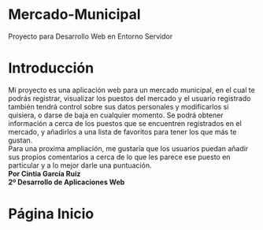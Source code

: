 # Mercado-Municipal
Proyecto para Desarrollo Web en Entorno Servidor
# Introducción
Mi proyecto es una aplicación web para un mercado municipal, en el cual te podrás registrar, visualizar los puestos del mercado y el usuario registrado también tendrá control sobre sus datos personales y modificarlos si quisiera, o darse de baja en cualquier momento.
Se podrá obtener información a cerca de los puestos que se encuentren registrados en el mercado, y añadirlos a una lista de favoritos
para tener los que más te gustan.<br>
Para una proxima ampliación, me gustaría que los usuarios puedan añadir sus propios comentarios a cerca de lo que les parece ese puesto en particular y a lo mejor darle una puntuación.<br>
**Por Cintia García Ruiz** <br>
**2º Desarrollo de Aplicaciones Web**

# Página Inicio



